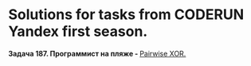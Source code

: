 # Solutions for tasks from CODERUN Yandex first season.
<div></div>
<div><b>Задача 187. Программист на пляже - </b> <a href="https://coderun.yandex.ru/seasons/first_2023/tracks/backend/problem/pairwise-xor" target="_blank">Pairwise XOR.</a></div>

